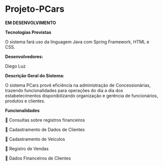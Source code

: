 # Projeto-PCars

**EM DESENVOLVIMENTO**

**Tecnologias Previstas**

O sistema fará uso da linguagem Java com Spring Framework, HTML e CSS.

**Desenvolvedores:**

Diego Luz

**Descrição Geral do Sistema:**

O sistema PCars provê eficiência na administração de Concessionárias,
trazendo funcionalidades para operações do dia a dia dos estabelecimentos
disponibilizando organização e gerência de funcionários, produtos e clientes.

**Funcionalidades**

 Consultas sobre registros financeiros

 Cadastramento de Dados de Clientes

 Cadastramento de Veículos


 Registro de Vendas

 Dados Financeiros de Clientes

